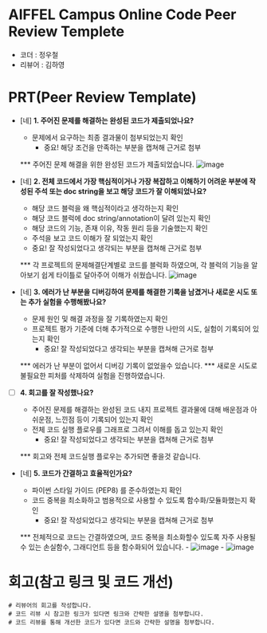 # AIFFEL Campus Online Code Peer Review Templete
- 코더 : 정우철
- 리뷰어 : 김하영


# PRT(Peer Review Template)
- [네]  **1. 주어진 문제를 해결하는 완성된 코드가 제출되었나요?**
    - 문제에서 요구하는 최종 결과물이 첨부되었는지 확인
        - 중요! 해당 조건을 만족하는 부분을 캡쳐해 근거로 첨부
          
     *** 주어진 문제 해결을 위한 완성된 코드가 제출되었습니다.
     ![image](https://github.com/user-attachments/assets/0d62df7a-fbc0-4635-8435-f8413741819c)

    
- [네]  **2. 전체 코드에서 가장 핵심적이거나 가장 복잡하고 이해하기 어려운 부분에 작성된 
주석 또는 doc string을 보고 해당 코드가 잘 이해되었나요?**
    - 해당 코드 블럭을 왜 핵심적이라고 생각하는지 확인
    - 해당 코드 블럭에 doc string/annotation이 달려 있는지 확인
    - 해당 코드의 기능, 존재 이유, 작동 원리 등을 기술했는지 확인
    - 주석을 보고 코드 이해가 잘 되었는지 확인
    - 중요! 잘 작성되었다고 생각되는 부분을 캡쳐해 근거로 첨부

    *** 각 프로젝트의 문제해결단계별로 코드를 블럭화 하였으며, 각 블럭의 기능을 알아보기 쉽게 타이틀로 달아주어 이해가 쉬웠습니다. 
        ![image](https://github.com/user-attachments/assets/22e313d2-a356-4611-b5eb-00c6a21ea4a7)

- [네]  **3. 에러가 난 부분을 디버깅하여 문제를 해결한 기록을 남겼거나
새로운 시도 또는 추가 실험을 수행해봤나요?**
    - 문제 원인 및 해결 과정을 잘 기록하였는지 확인
    - 프로젝트 평가 기준에 더해 추가적으로 수행한 나만의 시도, 
    실험이 기록되어 있는지 확인
        - 중요! 잘 작성되었다고 생각되는 부분을 캡쳐해 근거로 첨부
    
    *** 에러가 난 부분이 없어서 디버깅 기록이 없었을수 있습니다.
    *** 새로운 시도로 불필요한 피처를 삭제하여 실험을 진행하였습니다. 
        
- [ ]  **4. 회고를 잘 작성했나요?**
    - 주어진 문제를 해결하는 완성된 코드 내지 프로젝트 결과물에 대해
    배운점과 아쉬운점, 느낀점 등이 기록되어 있는지 확인
    - 전체 코드 실행 플로우를 그래프로 그려서 이해를 돕고 있는지 확인
        - 중요! 잘 작성되었다고 생각되는 부분을 캡쳐해 근거로 첨부

     *** 회고와 전체 코드실행 플로우는 추가되면 좋을것 같습니다.
        
- [네]  **5. 코드가 간결하고 효율적인가요?**
    - 파이썬 스타일 가이드 (PEP8) 를 준수하였는지 확인
    - 코드 중복을 최소화하고 범용적으로 사용할 수 있도록 함수화/모듈화했는지 확인
        - 중요! 잘 작성되었다고 생각되는 부분을 캡쳐해 근거로 첨부
 
     *** 전체적으로 코드는 간결하였으며, 코드 중복을 최소화할수 있도록 자주 사용될수 있는 손실함수, 그래디언트 등을 함수화되어 있습니다.
        - ![image](https://github.com/user-attachments/assets/8f502530-7d47-4308-9591-ac60c1de6550)
        - ![image](https://github.com/user-attachments/assets/d4791d57-6a8b-402d-ad52-5d6bb43629d0)




# 회고(참고 링크 및 코드 개선)
```
# 리뷰어의 회고를 작성합니다.
# 코드 리뷰 시 참고한 링크가 있다면 링크와 간략한 설명을 첨부합니다.
# 코드 리뷰를 통해 개선한 코드가 있다면 코드와 간략한 설명을 첨부합니다.
```
